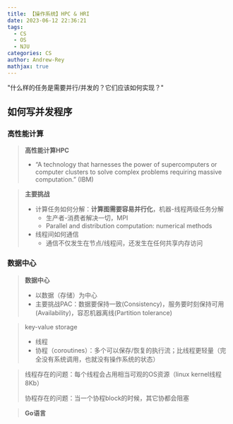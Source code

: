 ```yaml
---
title: 【操作系统】HPC & HRI
date: 2023-06-12 22:36:21
tags:
  - CS
  - OS
  - NJU
categories: CS
author: Andrew-Rey
mathjax: true
---
```


"什么样的任务是需要并行/并发的？它们应该如何实现？"

<!--more-->

## 如何写并发程序

### 高性能计算

> **高性能计算HPC**
>
> - “A technology that harnesses the power of supercomputers or computer clusters to solve complex problems requiring massive computation.” (IBM)

> **主要挑战**
>
> - 计算任务如何分解：**计算图需要容易并行化**，机器-线程两级任务分解
>   - 生产者-消费者解决一切，MPI
>   - Parallel and distribution computation: numerical methods
> - 线程间如何通信
>   - 通信不仅发生在节点/线程间，还发生在任何共享内存访问

### 数据中心

> **数据中心**
>
> - 以数据（存储）为中心
> - 主要挑战PAC：数据要保持一致(Consistency)，服务要时刻保持可用(Availability)，容忍机器离线(Partition tolerance)

> key-value storage
>
> - 线程
> - 协程（coroutines）：多个可以保存/恢复的执行流；比线程更轻量（完全没有系统调用，也就没有操作系统的状态）

> 线程存在的问题：每个线程会占用相当可观的OS资源（linux kernel线程8Kb）
>
> 协程存在的问题：当一个协程block的时候，其它协都会阻塞

> **Go语言**
>
> 